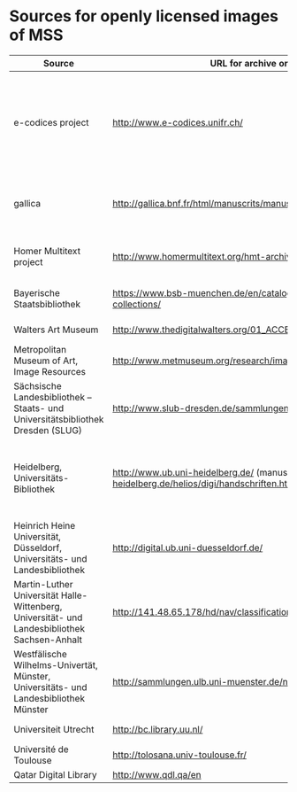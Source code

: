 # Sources for openly licensed images of MSS #


| Source | URL for archive or downloads| Images | License | Downloads |  API |  
|  ------	| ------	| ------	| ------	| ------	| ------	|  
| e-codices project | <http://www.e-codices.unifr.ch/> | jpgs at maximum resolution of 5Mb, see <http://www.e-codices.unifr.ch/en/info/imaging>  |   CC-BY-NC, see <http://www.e-codices.unifr.ch/en/info/terms> |  no direct means of downloading images? 3rd-party download script [available here](https://gist.github.com/ryanfb/6553866) | none? |
| gallica | <http://gallica.bnf.fr/html/manuscrits/manuscrits>  | PDF of entire manuscripts created from source images at a minimum of 300 dpi, <http://gallica.bnf.fr/html/und/comment-les-documents-sont-ils-numerises>  | In accordance with French Law n°78-753, public-domain material is freely available with attribution to the original source.   <http://gallica.bnf.fr/html/und/conditions-use-gallicas-contents> |  single pdf per manuscript | <http://data.bnf.fr/semanticweb#Ancre2> |
| Homer Multitext project | <http://www.homermultitext.org/hmt-archive.html> | Archival quality TIFF images. |   CC-BY-SA-NC, see <http://www.homermultitext.org/hmt-image-archive.html> |  individual images with md5 checksums | none |
| Bayerische Staatsbibliothek | <https://www.bsb-muenchen.de/en/catalogues-databases/digital-collections/> | ?site off line on Oct. 31 2014 |   ?site off line on Oct. 31 2014 | site off line on Oct. 31 2014 | site off line on Oct. 31 2014 |
| Walters Art Museum | <http://www.thedigitalwalters.org/01_ACCESS_WALTERS_MANUSCRIPTS.html> | 3000PPI TIF files |   CC-BY-SA, see <http://www.thedigitalwalters.org/01_ACCESS_WALTERS_MANUSCRIPTS.html> |  individual images | none |
| Metropolitan Museum of Art, Image Resources | <http://www.metmuseum.org/research/image-resources> | jpgs (unknown resolution?)|Non-commercial reuse permitted with attribution, see<http://www.metmuseum.org/information/terms-and-conditions> | individual images |  none? |  
| Sächsische Landesbibliothek – Staats- und Universitätsbibliothek Dresden (SLUG) | <http://www.slub-dresden.de/sammlungen/handschriften/> | pdfs | Creative Commons Lizenz BY-NC-ND 3.0, see <http://www.slub-dresden.de/ueber-uns/ddz/nutzungsbestimmungen/> | pdf of entire MS or of individual pages | yes (rdf?) |  
| Heidelberg, Universitäts-Bibliothek |  <http://www.ub.uni-heidelberg.de/> (manuscripts page <http://www.ub.uni-heidelberg.de/helios/digi/handschriften.html>) | pdfs at choice of two resolutions | CC-BY-SA | pdfs of entire MS | RSS feeds for individual sections, e.g., Bibliotheca Palatina <http://digi.ub.uni-heidelberg.de/diglit/rss?modus=incl&set=bibliotheca_palatina> or manuscripts <http://diglit.ub.uni-heidelberg.de/diglit/rss?set=handschriften>?|
| Heinrich Heine Universität, Düsseldorf, Universitäts- und Landesbibliothek | <http://digital.ub.uni-duesseldorf.de/> | pdfs | License? | pdf of entire MS | | rss feed |  
| Martin-Luther Universität Halle-Wittenberg,  Universität- und Landesbibliothek Sachsen-Anhalt| <http://141.48.65.178/hd/nav/classification/1406583> | pdf | license? | pdf of entire MS | ? |  
| Westfälische Wilhelms-Univertät, Münster, Universitäts- und Landesbibliothek Münster | <http://sammlungen.ulb.uni-muenster.de/nav/classification/2163619> | pdf | license? | pdf of entire MS | ? |  
| Universiteit Utrecht | <http://bc.library.uu.nl/> | pdf | license? | pdf of entire MS |  ? |  
| Université de Toulouse | <http://tolosana.univ-toulouse.fr/> | pdf | license? | pdf of entire MS | ? |  
| Qatar Digital Library | <http://www.qdl.qa/en> | jpgs | public domain | ? | ? |




